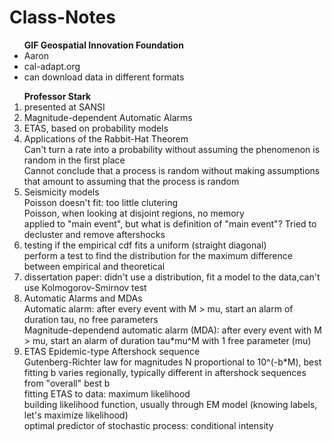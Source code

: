 Class-Notes
===========
<ul>
<b>GIF Geospatial Innovation Foundation</b>
<li>Aaron
<li>cal-adapt.org
<li>can download data in different formats
</ul>

<ol>
<b>Professor Stark</b>
<li>presented at SANSI
<li>Magnitude-dependent Automatic Alarms
<li>ETAS, based on probability models
<li>Applications of the Rabbit-Hat Theorem
<br>Can't turn a rate into a probability without assuming the phenomenon is random in the first place
<br>Cannot conclude that a process is random without making assumptions that amount to assuming that the process is random
<li>Seismicity models
<br>Poisson doesn't fit: too little clutering
<br>Poisson, when looking at disjoint regions, no memory
<br>applied to "main event", but what is definition of "main event"?  Tried to decluster and remove aftershocks
<li>testing if the empirical cdf fits a uniform (straight diagonal)
<br>perform a test to find the distribution for the maximum difference between empirical and theoretical
<li>dissertation paper: didn't use a distribution, fit a model to the data,can't use Kolmogorov-Smirnov test
<li>Automatic Alarms and MDAs
<br>Automatic alarm: after every event with M > mu, start an alarm of duration tau, no free parameters
<br>Magnitude-dependend automatic alarm (MDA): after every event with M > mu, start an alarm of duration tau*mu^M with 1 free parameter (mu)
<li>ETAS Epidemic-type Aftershock sequence
<br>Gutenberg-Richter law for magnitudes N proportional to 10^(-b*M), best fitting b varies regionally, typically different in aftershock sequences from "overall" best b
<br>fitting ETAS to data: maximum likelihood
<br>building likelihood function, usually through EM model (knowing labels, let's maximize likelihood)
<br>optimal predictor of stochastic process: conditional intensity
